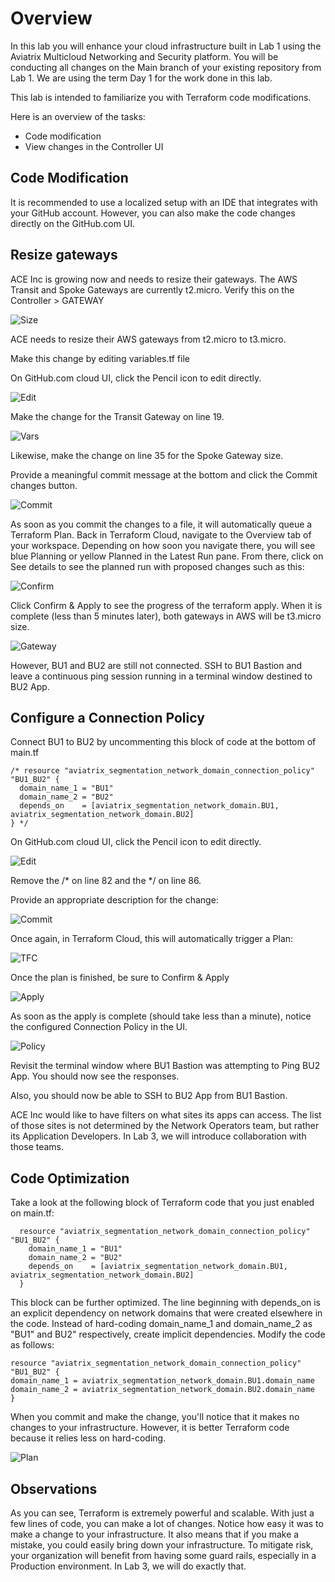 # Overview

In this lab you will enhance your cloud infrastructure built in Lab 1 using the Aviatrix Multicloud Networking and Security platform. You will be conducting all changes on the Main branch of your existing repository from Lab 1. We are using the term Day 1 for the work done in this lab.

This lab is intended to familiarize you with Terraform code modifications.

Here is an overview of the tasks:

- Code modification
- View changes in the Controller UI

## Code Modification

It is recommended to use a localized setup with an IDE that integrates with your GitHub account. However, you can also make the code changes directly on the GitHub.com UI.

## Resize gateways

ACE Inc is growing now and needs to resize their gateways. The AWS Transit and Spoke Gateways are currently t2.micro. Verify this on the Controller > GATEWAY

![Size](images/lab2-1-size.png)

ACE needs to resize their AWS gateways from t2.micro to t3.micro.

Make this change by editing variables.tf file

On GitHub.com cloud UI, click the Pencil icon to edit directly.

![Edit](images/lab2-2-edit.png)

Make the change for the Transit Gateway on line 19.

![Vars](images/lab2-3-var.png)

Likewise, make the change on line 35 for the Spoke Gateway size.

Provide a meaningful commit message at the bottom and click the Commit changes button.

![Commit](images/lab2-4-commit.png)

As soon as you commit the changes to a file, it will automatically queue a Terraform Plan. Back in Terraform Cloud, navigate to the Overview tab of your workspace. Depending on how soon you navigate there, you will see blue Planning or yellow Planned in the Latest Run pane. From there, click on See details to see the planned run with proposed changes such as this:

![Confirm](images/lab2-5-confirm.png)

Click Confirm & Apply to see the progress of the terraform apply. When it is complete (less than 5 minutes later), both gateways in AWS will be t3.micro size.

![Gateway](images/lab2-6-gateway.png)

However, BU1 and BU2 are still not connected. SSH to BU1 Bastion and leave a continuous ping session running in a terminal window destined to BU2 App.

## Configure a Connection Policy

Connect BU1 to BU2 by uncommenting this block of code at the bottom of main.tf

```hcl
/* resource "aviatrix_segmentation_network_domain_connection_policy" "BU1_BU2" {
  domain_name_1 = "BU1"
  domain_name_2 = "BU2"
  depends_on    = [aviatrix_segmentation_network_domain.BU1, aviatrix_segmentation_network_domain.BU2]
} */
```

On GitHub.com cloud UI, click the Pencil icon to edit directly.

![Edit](images/lab2-7-edit.png)

Remove the /* on line 82 and the */ on line 86.

Provide an appropriate description for the change:

![Commit](images/lab2-8-commit.png)

Once again, in Terraform Cloud, this will automatically trigger a Plan:

![TFC](images/lab2-9-tfc.png)

Once the plan is finished, be sure to Confirm & Apply

![Apply](images/lab2-10-apply.png)

As soon as the apply is complete (should take less than a minute), notice the configured Connection Policy in the UI.

![Policy](images/lab2-11-policy.png)

Revisit the terminal window where BU1 Bastion was attempting to Ping BU2 App. You should now see the responses.

Also, you should now be able to SSH to BU2 App from BU1 Bastion.

ACE Inc would like to have filters on what sites its apps can access. The list of those sites is not determined by the Network Operators team, but rather its Application Developers. In Lab 3, we will introduce collaboration with those teams.

## Code Optimization

Take a look at the following block of Terraform code that you just enabled on main.tf:

```hcl
  resource "aviatrix_segmentation_network_domain_connection_policy" "BU1_BU2" {
    domain_name_1 = "BU1"
    domain_name_2 = "BU2"
    depends_on    = [aviatrix_segmentation_network_domain.BU1, aviatrix_segmentation_network_domain.BU2]
  }
```

This block can be further optimized. The line beginning with depends_on is an explicit dependency on network domains that were created elsewhere in the code. Instead of hard-coding domain_name_1 and domain_name_2 as "BU1" and BU2" respectively, create implicit dependencies. Modify the code as follows:

```hcl
resource "aviatrix_segmentation_network_domain_connection_policy" "BU1_BU2" {
domain_name_1 = aviatrix_segmentation_network_domain.BU1.domain_name
domain_name_2 = aviatrix_segmentation_network_domain.BU2.domain_name
}
```

When you commit and make the change, you'll notice that it makes no changes to your infrastructure. However, it is better Terraform code because it relies less on hard-coding.

![Plan](images/lab2-12-plan.png)

## Observations

As you can see, Terraform is extremely powerful and scalable. With just a few lines of code, you can make a lot of changes. Notice how easy it was to make a change to your infrastructure. It also means that if you make a mistake, you could easily bring down your infrastructure. To mitigate risk, your organization will benefit from having some guard rails, especially in a Production environment. In Lab 3, we will do exactly that.
